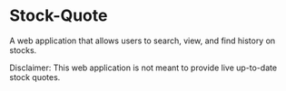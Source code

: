 # Stock-Quote

A web application that allows users to search, view, and find history on stocks.

Disclaimer: This web application is not meant to provide live up-to-date stock quotes.

